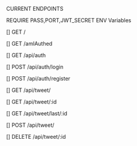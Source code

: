 CURRENT ENDPOINTS

REQUIRE PASS,PORT,JWT_SECRET ENV Variables

[] GET /

[] GET /amIAuthed

[] GET /api/auth

[] POST /api/auth/login

[] POST /api/auth/register

[] GET /api/tweet/

[] GET /api/tweet/:id

[] GET /api/tweet/last/:id

[] POST /api/tweet/

[] DELETE /api/tweet/:id
